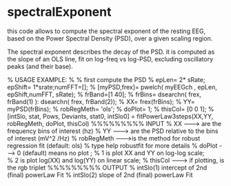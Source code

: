 # spectralExponent
this code allows to compute the spectral exponent of the resting EEG, based on the Power Spectral Density (PSD), over a given scaling region.

The spectral exponent describes the decay of the PSD. it is computed as the slope of an OLS line, fit on log-freq vs log-PSD, excluding oscillatory peaks (and their base).

% USAGE EXAMPLE: 
% % first compute the PSD
% epLen= 2* sRate; epShift= 1*srate;numFFT=[];
%  [myPSD,frex]= pwelch( myEEGch  , epLen, epShift,numFFT, sRate); 
%  frBand=[1 40];
%  frBins= dsearchn( frex, frBand(1) ):  dsearchn( frex, frBand(2));
% XX= frex(frBins);
% YY= myPSD(frBins);
% robRegMeth= 'ols';
% doPlot= 1;
% thisCol= [0 0 1];
%  [intSlo, stat, Pows, Deviants,  stat0, intSlo0] = fitPowerLaw3steps(XX,YY, robRegMeth,  doPlot, thisCol)
%%%%%%%%% INPUT
% XX ---> are the frequency bins of interest (hz)
% YY ---> are the PSD relative to the bins of interest (mV^2 /Hz)
% robRegMeth --->is the method for robust regression fit (default: ols)
%                type help robustfit for more details
% doPlot  --->    0 (default) means no plot ; 
%                 1 is plot XX and YY on log-log scale;  
%                 2 is plot log(XX) and log(YY) on linear scale; 
% thisCol --->    if plotting, is the rgb triplet
%%%%%%%%% OUTPUT
% intSlo(1) intercept of 2nd (final) powerLaw Fit
% intSlo(2) slope of 2nd (final) powerLaw Fit

